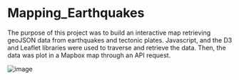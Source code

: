 # Mapping_Earthquakes
The purpose of this project was to build an interactive map retrieving geoJSON data from earthquakes and tectonic plates. Javascript, and the D3 and Leaflet libraries were used to traverse and retrieve the data. Then, the data was plot in a Mapbox map through an API request.

![image](https://user-images.githubusercontent.com/104812189/192614484-49c4455c-fadf-4b0e-a39e-9ccbe8801380.png)
